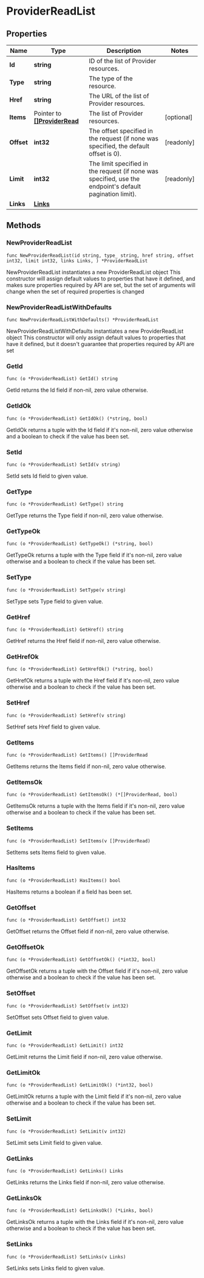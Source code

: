 # ProviderReadList

## Properties

|Name | Type | Description | Notes|
|------------ | ------------- | ------------- | -------------|
|**Id** | **string** | ID of the list of Provider resources. | |
|**Type** | **string** | The type of the resource. | |
|**Href** | **string** | The URL of the list of Provider resources. | |
|**Items** | Pointer to [**[]ProviderRead**](ProviderRead.md) | The list of Provider resources. | [optional] |
|**Offset** | **int32** | The offset specified in the request (if none was specified, the default offset is 0).  | [readonly] |
|**Limit** | **int32** | The limit specified in the request (if none was specified, use the endpoint&#39;s default pagination limit).  | [readonly] |
|**Links** | [**Links**](Links.md) |  | |

## Methods

### NewProviderReadList

`func NewProviderReadList(id string, type_ string, href string, offset int32, limit int32, links Links, ) *ProviderReadList`

NewProviderReadList instantiates a new ProviderReadList object
This constructor will assign default values to properties that have it defined,
and makes sure properties required by API are set, but the set of arguments
will change when the set of required properties is changed

### NewProviderReadListWithDefaults

`func NewProviderReadListWithDefaults() *ProviderReadList`

NewProviderReadListWithDefaults instantiates a new ProviderReadList object
This constructor will only assign default values to properties that have it defined,
but it doesn't guarantee that properties required by API are set

### GetId

`func (o *ProviderReadList) GetId() string`

GetId returns the Id field if non-nil, zero value otherwise.

### GetIdOk

`func (o *ProviderReadList) GetIdOk() (*string, bool)`

GetIdOk returns a tuple with the Id field if it's non-nil, zero value otherwise
and a boolean to check if the value has been set.

### SetId

`func (o *ProviderReadList) SetId(v string)`

SetId sets Id field to given value.


### GetType

`func (o *ProviderReadList) GetType() string`

GetType returns the Type field if non-nil, zero value otherwise.

### GetTypeOk

`func (o *ProviderReadList) GetTypeOk() (*string, bool)`

GetTypeOk returns a tuple with the Type field if it's non-nil, zero value otherwise
and a boolean to check if the value has been set.

### SetType

`func (o *ProviderReadList) SetType(v string)`

SetType sets Type field to given value.


### GetHref

`func (o *ProviderReadList) GetHref() string`

GetHref returns the Href field if non-nil, zero value otherwise.

### GetHrefOk

`func (o *ProviderReadList) GetHrefOk() (*string, bool)`

GetHrefOk returns a tuple with the Href field if it's non-nil, zero value otherwise
and a boolean to check if the value has been set.

### SetHref

`func (o *ProviderReadList) SetHref(v string)`

SetHref sets Href field to given value.


### GetItems

`func (o *ProviderReadList) GetItems() []ProviderRead`

GetItems returns the Items field if non-nil, zero value otherwise.

### GetItemsOk

`func (o *ProviderReadList) GetItemsOk() (*[]ProviderRead, bool)`

GetItemsOk returns a tuple with the Items field if it's non-nil, zero value otherwise
and a boolean to check if the value has been set.

### SetItems

`func (o *ProviderReadList) SetItems(v []ProviderRead)`

SetItems sets Items field to given value.

### HasItems

`func (o *ProviderReadList) HasItems() bool`

HasItems returns a boolean if a field has been set.

### GetOffset

`func (o *ProviderReadList) GetOffset() int32`

GetOffset returns the Offset field if non-nil, zero value otherwise.

### GetOffsetOk

`func (o *ProviderReadList) GetOffsetOk() (*int32, bool)`

GetOffsetOk returns a tuple with the Offset field if it's non-nil, zero value otherwise
and a boolean to check if the value has been set.

### SetOffset

`func (o *ProviderReadList) SetOffset(v int32)`

SetOffset sets Offset field to given value.


### GetLimit

`func (o *ProviderReadList) GetLimit() int32`

GetLimit returns the Limit field if non-nil, zero value otherwise.

### GetLimitOk

`func (o *ProviderReadList) GetLimitOk() (*int32, bool)`

GetLimitOk returns a tuple with the Limit field if it's non-nil, zero value otherwise
and a boolean to check if the value has been set.

### SetLimit

`func (o *ProviderReadList) SetLimit(v int32)`

SetLimit sets Limit field to given value.


### GetLinks

`func (o *ProviderReadList) GetLinks() Links`

GetLinks returns the Links field if non-nil, zero value otherwise.

### GetLinksOk

`func (o *ProviderReadList) GetLinksOk() (*Links, bool)`

GetLinksOk returns a tuple with the Links field if it's non-nil, zero value otherwise
and a boolean to check if the value has been set.

### SetLinks

`func (o *ProviderReadList) SetLinks(v Links)`

SetLinks sets Links field to given value.



